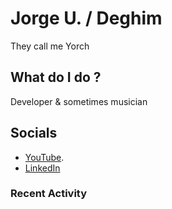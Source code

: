 # Jorge U. / Deghim

They call me Yorch

## What do I do ?

Developer & sometimes musician

## Socials

- [YouTube](https://youtube.com/@jorge_u.?si=686gA8psYeGUy73g).
- [LinkedIn](https://www.linkedin.com/in/jorge-u-94b85434a?lipi=urn%3Ali%3Apage%3Ad_flagship3_profile_view_base_contact_details%3BhVNP83FhQ5agAu61nMYdZA%3D%3D)

### Recent Activity

<!-- RECENT_ACTIVITY:start -->
<!-- RECENT_ACTIVITY:last_update -->
